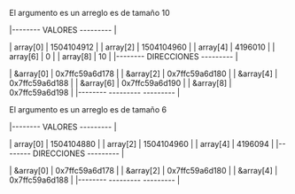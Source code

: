 El argumento es un arreglo es de tamaño 10 
 
 |-------- VALORES --------- | 

 | array[0] | 1504104912 | 
 | array[2] | 1504104960 | 
 | array[4] | 4196010 | 
 | array[6] | 0 | 
 | array[8] | 10 | 
 |-------- DIRECCIONES --------- | 

 | &array[0] | 0x7ffc59a6d178 | 
 | &array[2] | 0x7ffc59a6d180 | 
 | &array[4] | 0x7ffc59a6d188 | 
 | &array[6] | 0x7ffc59a6d190 | 
 | &array[8] | 0x7ffc59a6d198 | 
 |-------- --------- --------- | 

El argumento es un arreglo es de tamaño 6 
 
 |-------- VALORES --------- | 

 | array[0] | 1504104880 | 
 | array[2] | 1504104960 | 
 | array[4] | 4196094 | 
 |-------- DIRECCIONES --------- | 

 | &array[0] | 0x7ffc59a6d178 | 
 | &array[2] | 0x7ffc59a6d180 | 
 | &array[4] | 0x7ffc59a6d188 | 
 |-------- --------- --------- | 

